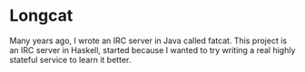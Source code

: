 # Longcat

Many years ago, I wrote an IRC server in Java called fatcat. This project is an
IRC server in Haskell, started because I wanted to try writing a real highly
stateful service to learn it better.
